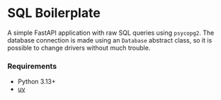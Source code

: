 # SQL Boilerplate
A simple FastAPI application with raw SQL queries using `psycopg2`. The database connection is made using an `Database` abstract class, so it is possible to change drivers without much trouble.

### Requirements
- Python 3.13+
- [uv](https://github.com/astral-sh/uv)